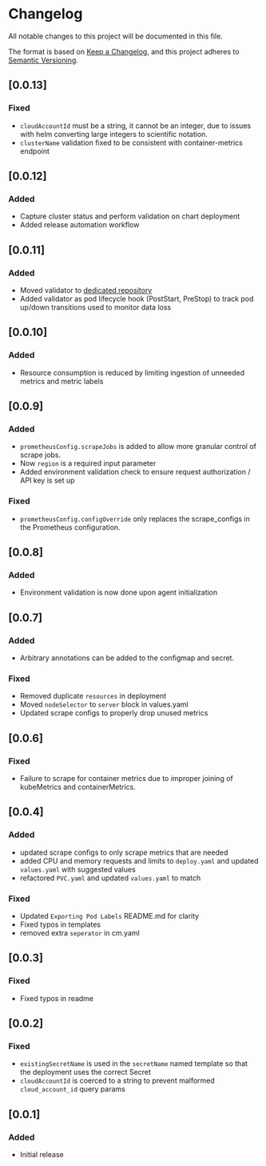 # Changelog

All notable changes to this project will be documented in this file.

The format is based on [Keep a Changelog](https://keepachangelog.com/en/1.0.0/),
and this project adheres to [Semantic Versioning](https://semver.org/spec/v2.0.0.html).

## [0.0.13]

### Fixed
- `cloudAccountId` must be a string, it cannot be an integer, due to issues with helm converting large integers to scientific notation.
- `clusterName` validation fixed to be consistent with container-metrics endpoint

## [0.0.12]

### Added
- Capture cluster status and perform validation on chart deployment
- Added release automation workflow

## [0.0.11]

### Added
- Moved validator to [dedicated repository](https://github.com/Cloudzero/cloudzero-agent-validator)
- Added validator as pod lifecycle hook (PostStart, PreStop) to track pod up/down transitions used to monitor data loss

## [0.0.10]

### Added
- Resource consumption is reduced by limiting ingestion of unneeded metrics and metric labels

## [0.0.9]

### Added
- `prometheusConfig.scrapeJobs` is added to allow more granular control of scrape jobs.
- Now `region` is a required input parameter
- Added environment validation check to ensure request authorization / API key is set up

### Fixed
- `prometheusConfig.configOverride` only replaces the scrape_configs in the Prometheus configuration.

## [0.0.8]

### Added
- Environment validation is now done upon agent initialization

## [0.0.7]

### Added
- Arbitrary annotations can be added to the configmap and secret.

### Fixed
- Removed duplicate `resources` in deployment
- Moved `nodeSelector` to `server` block in values.yaml
- Updated scrape configs to properly drop unused metrics

## [0.0.6]

### Fixed
- Failure to scrape for container metrics due to improper joining of kubeMetrics and containerMetrics.

## [0.0.4]

### Added
- updated scrape configs to only scrape metrics that are needed
- added CPU and memory requests and limits to `deploy.yaml` and updated `values.yaml` with suggested values
- refactored `PVC.yaml` and updated `values.yaml` to match

### Fixed
- Updated `Exporting Pod Labels` README.md for clarity
- Fixed typos in templates
- removed extra `seperator` in cm.yaml

## [0.0.3]

### Fixed
- Fixed typos in readme

## [0.0.2]

### Fixed
- `existingSecretName` is used in the `secretName` named template so that the deployment uses the correct Secret
- `cloudAccountId` is coerced to a string to prevent malformed `cloud_account_id` query params

## [0.0.1]

### Added
- Initial release
